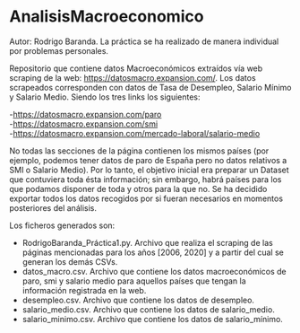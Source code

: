 # AnalisisMacroeconomico
Autor: Rodrigo Baranda. La práctica se ha realizado de manera individual por problemas personales.

Repositorio que contiene datos Macroeconómicos extraídos vía web scraping de la web: https://datosmacro.expansion.com/. Los datos scrapeados corresponden con datos de Tasa de Desempleo, Salario Mínimo y Salario Medio. Siendo los tres links los siguientes:

-https://datosmacro.expansion.com/paro  
-https://datosmacro.expansion.com/smi  
-https://datosmacro.expansion.com/mercado-laboral/salario-medio

No todas las secciones de la página contienen los mismos países (por ejemplo, podemos tener datos de paro de España pero no datos relativos a SMI o Salario Medio). Por lo tanto, el objetivo inicial era preparar un Dataset que contuviera toda ésta información; sin embargo, habrá países para los que podamos disponer de toda y otros para la que no. Se ha decidido exportar todos los datos recogidos por si fueran necesarios en momentos posteriores del análisis.

Los ficheros generados son:

- RodrigoBaranda_Práctica1.py. Archivo que realiza el scraping de las páginas mencionadas para los años [2006, 2020] y a partir del cual se generan los demás CSVs.
- datos_macro.csv. Archivo que contiene los datos macroeconómicos de paro, smi y salario medio para aquellos países que tengan la información registrada en la web.
- desempleo.csv. Archivo que contiene los datos de desempleo.
- salario_medio.csv. Archivo que contiene los datos de salario_medio.
- salario_minimo.csv. Archivo que contiene los datos de salario_mínimo.
